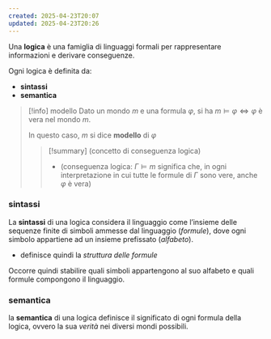 ```yaml
---
created: 2025-04-23T20:07
updated: 2025-04-23T20:26
---
```

Una **logica** è una famiglia di linguaggi formali per rappresentare informazioni e derivare conseguenze.

Ogni logica è definita da:
- **sintassi** 
- **semantica**

>[!info] modello
> Dato un mondo $m$ e una formula $\varphi$, si ha  $m \vDash \varphi \iff \varphi$ è vera nel mondo $m$.
> 
> In questo caso, $m$ si dice **modello** di $\varphi$
> >[!summary] (concetto di conseguenza logica)
>> - (conseguenza logica: $\Gamma \vDash m$  significa che, in ogni interpretazione in cui tutte le formule di $\Gamma$ sono vere, anche $\varphi$ è vera)

### sintassi
La **sintassi** di una logica considera il linguaggio come l’insieme delle sequenze finite di simboli ammesse dal linguaggio (*formule*), dove ogni simbolo appartiene ad un insieme prefissato (*alfabeto*). 
- definisce quindi la *struttura delle formule*

Occorre quindi stabilire quali simboli appartengono al suo alfabeto e quali formule compongono il linguaggio.


### semantica
la **semantica** di una logica definisce il significato di ogni formula della logica, ovvero la sua *verità* nei diversi mondi possibili.